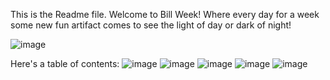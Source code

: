 This is the Readme file. Welcome to Bill Week! Where every day for a week some new fun artifact comes to see the light of day or dark of night!

![image](https://user-images.githubusercontent.com/56596420/135616340-b7be7ac9-e0a8-424a-aaac-745afab0c397.png)

Here's a table of contents:
![image](https://user-images.githubusercontent.com/56596420/135616687-9595dc28-cd44-4505-8df8-b156bef78b63.png)
![image](https://user-images.githubusercontent.com/56596420/135616706-871209dd-f106-4fcf-8717-a52548529ead.png)
![image](https://user-images.githubusercontent.com/56596420/135616732-6ef5048b-9e02-44d5-90a0-2234fbb8af0e.png)
![image](https://user-images.githubusercontent.com/56596420/135616752-2f0fb9ae-a4ce-4101-89dc-695770d7c346.png)
![image](https://user-images.githubusercontent.com/56596420/135616773-aac0f326-c29b-4646-a332-41082b56111b.png)


